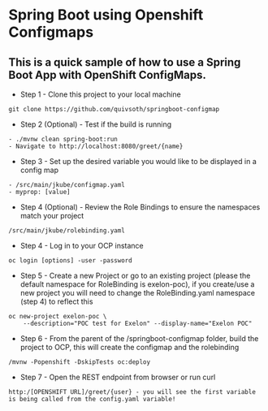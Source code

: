 # Spring Boot using Openshift Configmaps

## This is a quick sample of how to use a Spring Boot App with OpenShift ConfigMaps.

- Step 1 - Clone this project to your local machine
```
git clone https://github.com/quivsoth/springboot-configmap
```

- Step 2 (Optional) - Test if the build is running
```
- ./mvnw clean spring-boot:run
- Navigate to http://localhost:8080/greet/{name}
```

- Step 3 - Set up the desired variable you would like to be displayed in a config map
```
- /src/main/jkube/configmap.yaml
- myprop: [value]
```

- Step 4 (Optional) - Review the Role Bindings to ensure the namespaces match your project
```
/src/main/jkube/rolebinding.yaml
```

- Step 4 - Log in to your OCP instance
```
oc login [options] -user -password
```

- Step 5 - Create a new Project or go to an existing project (please the default namespace for RoleBinding is exelon-poc), if you create/use a new project you will need to change the RoleBinding.yaml namespace (step 4) to reflect this
```
oc new-project exelon-poc \
    --description="POC test for Exelon" --display-name="Exelon POC"
```

- Step 6 - From the parent of the /springboot-configmap folder, build the project to OCP, this will create the configmap and the rolebinding
```
/mvnw -Popenshift -DskipTests oc:deploy
```

- Step 7 - Open the REST endpoint from browser or run curl
```
http:/[OPENSHIFT URL]/greet/{user} - you will see the first variable is being called from the config.yaml variable!
```
